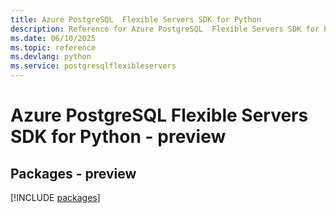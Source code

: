 ```yaml
---
title: Azure PostgreSQL  Flexible Servers SDK for Python
description: Reference for Azure PostgreSQL  Flexible Servers SDK for Python
ms.date: 06/10/2025
ms.topic: reference
ms.devlang: python
ms.service: postgresqlflexibleservers
---
```

# Azure PostgreSQL  Flexible Servers SDK for Python - preview
## Packages - preview
[!INCLUDE [packages](postgresql--flexible-servers-index.md)]